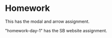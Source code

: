 # Homework

This has the modal and arrow assignment.

"homework-day-1" has the SB website assignment.
